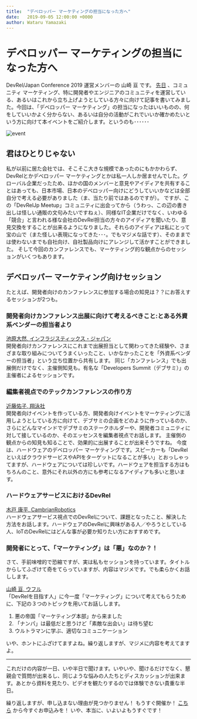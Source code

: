 ```yaml
---
title:  "デベロッパー マーケティングの担当になった方へ"
date:   2019-09-05 12:00:00 +0000
author: Wataru Yamazaki
---
```


# デベロッパー マーケティングの担当になった方へ

DevRel/Japan Conference 2019 運営メンバーの 山崎 亘 です。
[先日](https://devrel.tokyo/japan-2019/blog/2019/08/21/Community/)  、コミュニティ マーケティング、特に開発者やエンジニアのコミュニティを運営している、あるいはこれから立ち上げようとしている方々に向けて記事を書いてみました。今回は、「デベロッパー マーケティング」の担当になったはいいものの、何をしていいかよく分からない、あるいは自分の活動がこれでいいか確かめたいという方に向けて本イベントをご紹介します。というのも･･････

<!--more-->

![event]({{site.baseurl}}/assets/img/dev_marketing.png)

## 君はひとりじゃない

私が以前に居た会社では、そこそこ大きな規模であったのにもかかわらず、DevRelとかデベロッパー マーケティングとかは私一人しか居ませんでした。グローバル企業だったため、ほかの国のメンバーと意見やアイディアを共有することはあっても、日本市場、日本のデベロッパー向けにどうしていいかなどは全部自分で考える必要がありました（ま、当たり前ではあるのですが）。
ですが、この「DevRelJp Meetup」コミュニティに出会ってから（うわっ、この辺の書き出しは怪しい通販の文句みたいですねぇ）、同様なIT企業だけでなく、いわゆる「競合」と言われる様な会社のDevRel担当の方々のアイディアを聞いたり、意見交換をすることが出来るようになりました。それらのアイディアは私にとって宝の山で（また怪しい表現になってきた･･･。でもマジメな話です）、そのままでは使わないまでも自社向け、自社製品向けにアレンジして活かすことができました。
そして今回のカンファレンスでも、マーケティング的な観点からのセッションがいくつもあります。

## デベロッパー マーケティング向けセッション

たとえば、開発者向けのカンファレンスに参加する場合の知見は？？にお答えするセッションが2つも。

### 開発者向けカンファレンス出展に向けて考えるべきこと:とある外資系ベンダーの担当者より

[池原大然, インフラジスティックス・ジャパン](https://devrel.tokyo/japan-2019/speakers/ikehara/)  
開発者向けカンファレンスにこれまで出展担当として関わってきた経験や、さまざまな取り組みについてうまくいったこと、いかなかったことを「外資系ベンダーの担当者」という立ち位置から共有します。
同じ「カンファレンス」でも出展側だけでなく、主催側知見も。有名な「Developers Summit（デブサミ）」の主催者によるセッションです。

### 編集者視点でのテックカンファレンスの作り方

[近藤佑子, 翔泳社](https://devrel.tokyo/japan-2019/speakers/kondoyuko/)  
開発者向けイベントを作っている方、開発者向けイベントをマーケティングに活用しようとしている方に向けて、デブサミの企画をどのように作っているのか、さらにどんなマインドでデブサミのステークホルダーや、開発者コミュニティに対して接しているのか、そのエッセンスを編集者視点でお話します。
主催側の観点からの知見も知ることで、効果的に出展することが出来そうですね。
今度は、ハードウェアのデベロッパー マーケティングです。スピーカーも「DevRelといえばクラウドサービスやAPIをターゲットになることが多い」とおっしゃってますが、ハードウェアについては珍しいです。ハードウェアを担当する方はもちろんのこと、意外にそれ以外の方にも参考になるアイディアも多いと思います。

### ハードウェアサービスにおけるDevRel

[木戸 康平, CambrianRobotics](https://devrel.tokyo/japan-2019/speakers/kido/)  
ハードウェアサービス視点でのDevRelについて、課題となったこと、解決した方法をお話します。ハードウェアのDevRelに興味がある人／やろうとしている人、IoTのDevRelにはどんな事が必要か知りたい方におすすめです。

### 開発者にとって、「マーケティング」は「悪」なのか？！

さて、手前味噌的で恐縮ですが、実は私もセッションを持っています。タイトルからしてふざけて奇をてらっていますが、内容はマジメです。でも柔らかくお話しします。

[山崎 亘, ウフル](https://devrel.tokyo/japan-2019/speakers/wyamazak/)  
「DevRelを目指す人」に今一度「マーケティング」について考えてもらうために、下記の３つのトピックを用いてお話しします。

1. 悪の帝国「マーケティング本部」から来ました
2. 「ナンパ」は最低だと思うけど「素敵な出会い」は待ち望む
3. ウルトラマンに学ぶ、適切なコミュニケーション

いや、ホントにふざけてますよね。繰り返しますが、マジメに内容を考えてますよ。

 ------------------------
 
これだけの内容が一日、いや半日で聞けます。いやいや、聞けるだけでなく、懇親会で質問が出来るし、同じような悩みの人たちとディスカッションが出来ます。あとから資料を見たり、ビデオを観たりするのでは体験できない貴重な半日。
 
繰り返しますが、申し込まない理由が見つかりません！ もうすぐ開催か！  [こちら](https://devrel.connpass.com/event/132576/)  から今すぐお申込みを！ いや、本当に、いよいよもうすぐです！